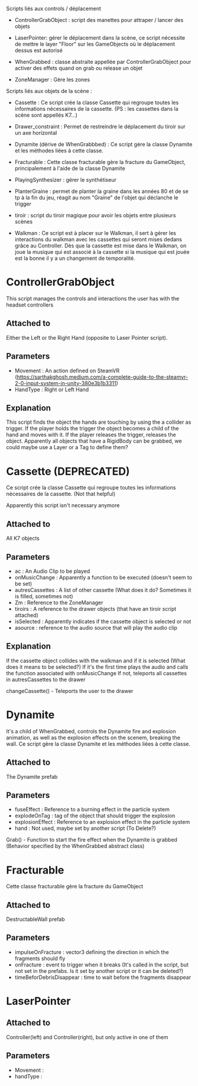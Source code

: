 Scripts liés aux controls / déplacement 

* ControllerGrabObject : script des manettes pour attraper / lancer des objets

* LaserPointer: gérer le déplacement dans la scène, ce script nécessite de mettre le layer "Floor" sur les GameObjects où le déplacement dessus est autorisé

* WhenGrabbed : classe abstraite appellée par ControllerGrabObject pour activer des effets quand on grab ou release un objet

* ZoneManager : Gère les zones

Scripts liés aux objets de la scène : 

* Cassette : Ce script crée la classe Cassette qui regroupe toutes les informations nécessaires de la cassette. (PS : les cassettes dans la scène sont appellés K7...)

* Drawer_constraint : Permet de restreindre le déplacement du tiroir sur un axe horizontal

* Dynamite (dérive de WhenGrabbbed) : Ce script gère la classe Dynamite et les méthodes liées à cette classe.

* Fracturable :  Cette classe fracturable gère la fracture du GameObject, principalement à l'aide de la classe Dynamite

* PlayingSynthesizer : gérer le synthétiseur

* PlanterGraine : permet de planter la graine dans les années 80 et de se tp à la fin du jeu, réagit au nom "Graine" de l'objet qui déclanche le trigger

* tiroir : script du tiroir magique pour avoir les objets entre plusieurs scènes

* Walkman : Ce script est à placer sur le Walkman, il sert à gérer les interactions du walkman avec les cassettes qui seront mises dedans grâce au Controller. Dès que la cassette est mise dans le Walkman, on joue la musique qui est associé à la cassette si la musique qui est jouée est la bonne il y a un changement de temporalité.


# ControllerGrabObject

This script manages the controls and interactions the user has with the headset controllers

## Attached to

Either the Left or the Right Hand (opposite to Laser Pointer script).

## Parameters

- Movement : An action defined on SteamVR (https://sarthakghosh.medium.com/a-complete-guide-to-the-steamvr-2-0-input-system-in-unity-380e3b1b3311)
- HandType : Right or Left Hand

## Explanation

This script finds the object the hands are touching by using the a collider as trigger.
If the player holds the trigger the object becomes a child of the hand and moves with it.
If the player releases the trigger, releases the object.
Apparently all objects that have a RigidBody can be grabbed, we could maybe use a Layer or a Tag to define them?

# Cassette (DEPRECATED)

Ce script crée la classe Cassette qui regroupe toutes les informations nécessaires de la cassette. (Not that helpful)

Apparently this script isn't necessary anymore

## Attached to 

All K7 objects

## Parameters

- ac : An Audio Clip to be played
- onMusicChange : Apparently a function to be executed (doesn't seem to be set)
- autresCassettes : A list of other cassette (What does it do? Sometimes it is filled, sometimes not)
- Zm : Reference to the ZoneManager
- tiroirs : A reference to the drawer objects (that have an tiroir script attached)
- isSelected : Apparently indicates if the cassette object is selected or not
- asource : reference to the audio source that will play the audio clip

## Explanation

If the cassette object collides with the walkman and if it is selected (What does it means to be selected?)
If it's the first time plays the audio and calls the function associated with onMusicChange
If not, teleports all cassettes in autresCassettes to the drawer

changeCassette() - Teleports the user to the drawer

# Dynamite

It's a child of WhenGrabbed, controls the Dynamite fire and explosion animation, as well as the explosion effects on the scenem, breaking the wall.
Ce script gère la classe Dynamite et les méthodes liées à cette classe.

## Attached to

The Dynamite prefab

## Parameters

- fuseEffect : Reference to a burning effect in the particle system
- explodeOnTag : tag of the object that should trigger the explosion
- explosionEffect : Reference to an explosion effect in the particle system
- hand : Not used, maybe set by another script (To Delete?)

Grab() - Function to start the fire effect when the Dynamite is grabbed (Behavior specified by the WhenGrabbed abstract class)

# Fracturable

Cette classe fracturable gère la fracture du GameObject

## Attached to 

DestructableWall prefab

## Parameters

- impulseOnFracture : vector3 defining the direction in which the fragments should fly
- onFracture : event to trigger when it breaks (It's called in the script, but not set in the prefabs. Is it set by another script or it can be deleted?)
- timeBeforDebrisDisappear : time to wait before the fragments disappear

# LaserPointer



## Attached to

Controller(left) and Controller(right), but only active in one of them

## Parameters

- Movement : 
- handType : 




